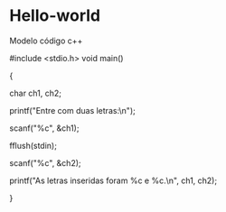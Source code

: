 # Hello-world
Modelo código c++

#include <stdio.h>
void main()

{

char ch1, ch2;

printf("Entre com duas letras:\n");

scanf("%c", &ch1);

fflush(stdin);

scanf("%c", &ch2);

printf("As letras inseridas foram %c e %c.\n", ch1, ch2);

}
